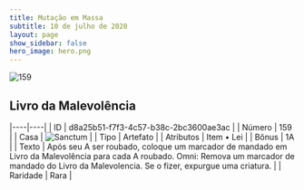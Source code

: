 ```yaml
---
title: Mutação em Massa
subtitle: 10 de julho de 2020
layout: page
show_sidebar: false
hero_image: hero.png
---
```


![159](https://cdn.keyforgegame.com/media/card_front/pt/479_159_HR3CMHC4P55R_pt.png)

## Livro da Malevolência

|----|----|
| ID | d8a25b51-f7f3-4c57-b38c-2bc3600ae3ac |
| Número | 159 |
| Casa | ![Sanctum](https://archonarcana.com/images/thumb/c/c7/Sanctum.png/22px-Sanctum.png "Santuário") |
| Tipo | Artefato |
| Atributos | Item • Lei |
| Bônus | 1A |
| Texto | Após seu A ser roubado, coloque um marcador de mandado em Livro da Malevolência para cada A roubado.   Omni: Remova um marcador de mandado do Livro da Malevolencia. Se o fizer, expurgue uma criatura. |
| Raridade | Rara |

